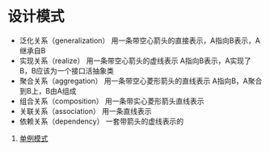 # 设计模式

* 泛化关系（generalization） 用一条带空心箭头的直接表示，A指向B表示，A继承自B
* 实现关系（realize） 用一条带空心箭头的虚线表示 A指向B表示，A实现了B，B应该为一个接口活抽象类
* 聚合关系（aggregation） 用一条带空心菱形箭头的直线表示 A指向B，A聚合到B上，B由A组成
* 组合关系（composition） 用一条带实心菱形箭头直线表示
* 关联关系（association） 用一条直线表示
* 依赖关系（dependency） 一套带箭头的虚线表示的

1. [单例模式](./单例模式.md#单例模式)    

